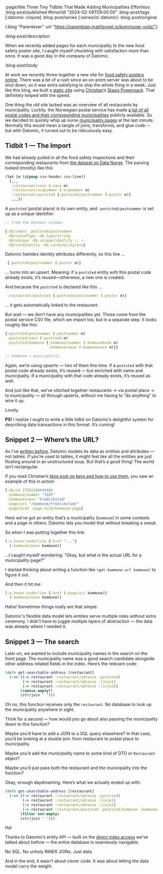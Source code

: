 :page/title Three Tiny Tidbits That Made Adding Municipalities Effortless
:blog-post/published #time/ldt "2024-02-09T09:00:00"
:blog-post/tags [:datomic :clojure]
:blog-post/series {:series/id :datomic}
:blog-post/original

{:blog "Parenteser"
 :url "https://parenteser.mattilsynet.io/kommuner-voila/"}

:blog-post/description

When we recently added pages for each municipality to the new food safety poster
site, I caught myself chuckling with satisfaction more than once. It was a good
day in the company of Datomic.

:blog-post/body

At work we recently threw together a new site for [food safety posters
online](https://smilefjes.mattilsynet.no/). There was a bit of a rush since an
on-prem server was about to be shut down, so it was extra satisfying to ship the
whole thing in a week. Just like this blog, we built a [static
site](/static-sites/) using [Christian](https://cjohansen.no)’s [Stasis
Powerpack](https://github.com/cjohansen/powerpack). That definitely helped with
the speed.

One thing the old site lacked was an overview of all restaurants by municipality.
Luckily, the Norwegian postal service has made [a list of all postal codes and
their corresponding
municipalities](https://www.bring.no/tjenester/adressetjenester/postnummer/postnummertabeller-veiledning)
publicly available. So we decided to quickly whip up some [municipality
pages](https://smilefjes.mattilsynet.no/kommune/fredrikstad/) at the last
minute. Normally this would mean a tangle of joins, transforms, and glue code --
but with Datomic, it turned out to be ridiculously easy.

## Tidbit 1 — The Import

We had already pulled in all the food safety inspections and their corresponding
restaurants from [the dataset on Data
Norge](https://data.norge.no/datasets/288aa74c-e3d3-492e-9ede-e71503b3bfd9). The
parsing looked (mostly) like this:

```clj
(let [m (zipmap csv-header csv-line)]
  {,,,
   :restaurant/navn (:navn m)
   :restaurant/orgnummer (:orgnummer m)
   :restaurant/poststed {:poststed/postnummer (:postnr m)}
   ,,,})
```

A `poststed` (postal place) is its own entity, and `:poststed/postnummer` is set
up as a unique identifier:

```clj
;; From the Datomic schema:

{:db/ident :poststed/postnummer
 :db/valueType :db.type/string
 :db/unique :db.unique/identity ;; <--
 :db/cardinality :db.cardinality/one}
```

Datomic hanldes identity attributes differently, so this line ...

```clj
 {:poststed/postnummer (:postnr m)}
```

... turns into an upsert. Meaning: if a `poststed` entity with this postal code already exists, it’s reused—otherwise, a new one is created.

And because the `poststed` is declared like this ...

```clj
 :restaurant/poststed {:poststed/postnummer (:postnr m)}
```

... it gets automatically linked to the restaurant.

But wait — we don’t have any municipalities yet. Those come from the postal
service CSV file, which we import too, but in a separate step. It looks roughly
like this:

```clj
{:poststed/postnummer (:postnummer m)
 :poststed/navn (:poststed m)
 :poststed/kommune {:kommune/nummer (:kommunekode m)
                    :kommune/navn (:kommunenavn m)}}

;; kommune = municipality
```

Again, we’re using upserts — two of them this time. If a `poststed` with that postal code already exists, it’s reused — but enriched with name and municipality. If a municipality with that code already exists, it’s reused as well.

And just like that, we’ve stitched together restaurants → via postal place → to
municipality — all through upserts, without me having to “do anything” to wire
it up.

Lovely.

**PS!** I realize I ought to write a little tidbit on Datomic’s delightful system for describing data transactions in this format. It’s coming!

## Snippet 2 — Where’s the URL?

As I’ve [written before](/an-explosion-of-data/), Datomic models its data as
entities and attributes — not tables. If you’re used to tables, it might feel
like all the entities are just floating around in an unstructured soup. But
that’s a good thing! The world isn’t rectangular.

If you read Christian’s [blog post on keys and how to use
them](https://cjohansen.no/keys/), you saw an example of this in action:

```clj
{:db/id 17592186046486
 :kommune/nummer "3107"
 :kommune/navn "Fredrikstad"
 :page/uri "/kommune/fredrikstad/"
 :page/kind :page.kind/kommune-page}
```

Here we’ve got an entity that’s a municipality (`kommune`) in some contexts and
a page in others. Datomic lets you model that without breaking a sweat.

So when I was putting together this link:

```clj
[:a.hover:underline {:href "..."}
  (:kommune/navn kommune)]
```

…I caught myself wondering: “Okay, but what *is* the actual URL for a municipality page?”

I started thinking about writing a function like `(get-kommune-url kommune)` to figure it out.

And then it hit me:

```clj
[:a.hover:underline {:href (:page/uri kommune)}
  (:kommune/navn kommune)]
```

Haha! Sometimes things really *are* that simple.

Datomic's flexible data model lets entities serve multiple roles without extra
ceremony. I didn’t have to juggle multiple layers of abstraction — the data was
already where I needed it.

## Snippet 3 — The search

Later on, we wanted to include municipality names in the search on the front
page. The municipality name was a good search candidate alongside other
address-related fields in the index. Here’s the relevant code:

```clj
(defn get-searchable-address [restaurant]
  (->> [(-> restaurant :restaurant/adresse :poststed)
        (-> restaurant :restaurant/adresse :linje1)
        (-> restaurant :restaurant/adresse :linje2)]
       (remove empty?)
       (str/join " ")))
```

Oh no, this function receives only the `restaurant`. No database to
look up the municipality anywhere in sight.

Think for a second — how would *you* go about also passing the municipality down
to this function?

Maybe you’d have to add a JOIN to a SQL query elsewhere? In that case, you’d be
looking at a double join: from restaurant to postal place to municipality.

Maybe you’d add the municipality name to some kind of DTO or `Restaurant` object?

Maybe you’d just pass both the restaurant and the municipality into the
function?

Okay, enough daydreaming. Here’s what we actually ended up with:

```clj
(defn get-searchable-address [restaurant]
  (->> [(-> restaurant :restaurant/adresse :poststed)
        (-> restaurant :restaurant/adresse :linje1)
        (-> restaurant :restaurant/adresse :linje2)
        (-> restaurant :restaurant/poststed :poststed/kommune :kommune/navn)]
       (filter not-empty)
       (str/join " ")))
```

Ha!

Thanks to Datomic’s entity API — built on the [direct index
access](/a-deconstructed-database/) we’ve talked about before — the entire
database is seamlessly navigable.

No SQL. No unholy INNER JOINs. Just data.

And in the end, it wasn’t about clever code. It was about letting the data model
carry the weight.
